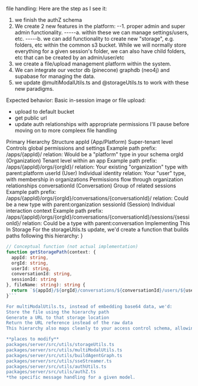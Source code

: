 file handling:
Here are the step as I see it:
1. we finish the authZ schema
2. We create 2 new features in the platform:
--1. proper admin and super admin functionality.
-----a. within these we can manage settings/users, etc.
-----b. we can add functionality to create new "storage", e.g. folders, etc within the common s3 bucket.  While we will normally store everything for a given session's folder, we can also have child folders, etc that can be created by an admin/user/etc 
2. we create a file/upload management platform within the system.  
3. We can integrate our vector db (pinecone) graphdb (neo4j) and supabase for managing the data.
4. we update @multiModalUtils.ts and @storageUtils.ts to work with these new paradigms.

Expected behavior:
Basic in-session image or file upload:
 - upload to default bucket
- get public url
- update auth relationships with appropriate permissions
I'll pause before moving on to more compleex file handling

Primary Hierarchy Structure
appId (App/Platform)
Super-tenant level
Controls global permissions and settings
Example path prefix: /apps/{appId}/
relation: Would be a "platform" type in your schema
orgId (Organization)
Tenant level within an app
Example path prefix: /apps/{appId}/orgs/{orgId}/
relation: Your existing "organization" type with parent:platform
userId (User)
Individual identity
relation: Your "user" type, with membership in organizations
Permissions flow through organization relationships
conversationId (Conversation)
Group of related sessions
Example path prefix: /apps/{appId}/orgs/{orgId}/conversations/{conversationId}/
relation: Could be a new type with parent:organization
sessionId (Session)
Individual interaction context
Example path prefix: /apps/{appId}/orgs/{orgId}/conversations/{conversationId}/sessions/{sessionId}/
relation: Could be a type with parent:conversation
Implementing This In Storage
For the storageUtils.ts update, we'd create a function that builds paths following this hierarchy:
}
```typescript
// Conceptual function (not actual implementation)
function getStoragePath(context: {
  appId: string,
  orgId: string,
  userId: string,
  conversationId: string,
  sessionId: string
}, fileName: string): string {
  return `${appId}/${orgId}/conversations/${conversationId}/users/${userId}/sessions/${sessionId}/${fileName}`;
}```

For multiModalUtils.ts, instead of embedding base64 data, we'd:
Store the file using the hierarchy path
Generate a URL to that storage location
Return the URL reference instead of the raw data
This hierarchy also maps cleanly to your access control schema, allowing for precise access controls based on the natural structure of your application.

**places to modify**
packages/server/src/utils/storageUtils.ts
packages/server/src/utils/multiModalUtils.ts
packages/server/src/utils/buildAgentGraph.ts
packages/server/src/utils/sseStreamer.ts
packages/server/src/utils/authUtils.ts
packages/server/src/utils/authZ.ts
*the specific message handling for a given model.

